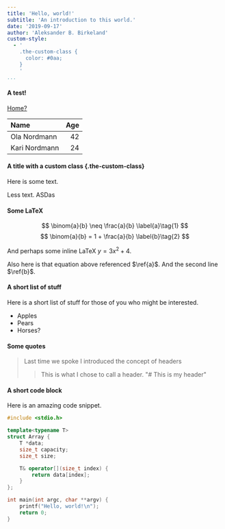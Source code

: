```yaml
---
title: 'Hello, world!'
subtitle: 'An introduction to this world.'
date: '2019-09-17'
author: 'Aleksander B. Birkeland'
custom-style:
  - '
    .the-custom-class {
      color: #0aa;
    }
    '
...
```


#### A test!

[Home?](/)

| Name          | Age |
|:--------------|----:|
| Ola Nordmann  |  42 |
| Kari Nordmann |  24 |

#### A title with a custom class {.the-custom-class}

Here is some text.

Less text. ASDas

#### Some LaTeX

$$
\binom{a}{b} \neq  \frac{a}{b} \label{a}\tag{1}
$$
$$
\binom{a}{b} = 1 + \frac{a}{b} \label{b}\tag{2}
$$

And perhaps some inline LaTeX $y = 3x^2 + 4$.

Also here is that equation above referenced $\ref{a}$. And the second line $\ref{b}$.

#### A short list of stuff

Here is a short list of stuff for those of you who might be interested.

- Apples
- Pears
- Horses?

#### Some quotes

> Last time we spoke I introduced the concept of headers
> 
> > This is what I chose to call a header. "# This is my header"

#### A short code block

Here is an amazing code snippet.

```c++
#include <stdio.h>

template<typename T>
struct Array {
	T *data;
	size_t capacity;
	size_t size;

	T& operator[](size_t index) {
		return data[index];
	}
};

int main(int argc, char **argv) {
    printf("Hello, world!\n");
    return 0;
}
```
